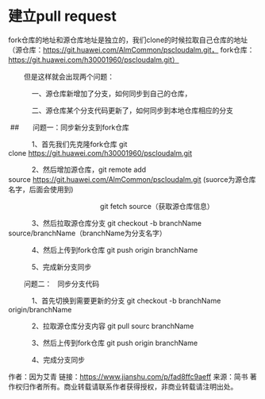 # 建立pull request

fork仓库的地址和源仓库地址是独立的，我们clone的时候拉取自己仓库的地址（源仓库：https://git.huawei.com/AlmCommon/pscloudalm.git， fork仓库：https://git.huawei.com/h30001960/pscloudalm.git）

        但是这样就会出现两个问题：

            一、源仓库新增加了分支，如何同步到自己的仓库，

            二、源仓库某个分支代码更新了，如何同步到本地仓库相应的分支

 ##       问题一：同步新分支到fork仓库

            1、首先我们先克隆fork仓库 git clone https://git.huawei.com/h30001960/pscloudalm.git

            2、然后增加源仓库，git remote add source https://git.huawei.com/AlmCommon/pscloudalm.git (suorce为源仓库名字，后面会使用到)

                                               git fetch source（获取源仓库信息）

            3、然后拉取源仓库分支 git checkout -b branchName source/branchName（branchName为分支名字）

            4、然后上传到fork仓库 git push origin branchName

            5、完成新分支同步

        问题二：   同步分支代码

            1、首先切换到需要更新的分支 git checkout -b branchName origin/branchName

            2、拉取源仓库分支内容 git pull sourc branchName

            3、然后上传到fork仓库 git push origin branchName

            4、完成分支同步

作者：因为艾青
链接：https://www.jianshu.com/p/fad8ffc9aeff
来源：简书
著作权归作者所有。商业转载请联系作者获得授权，非商业转载请注明出处。
